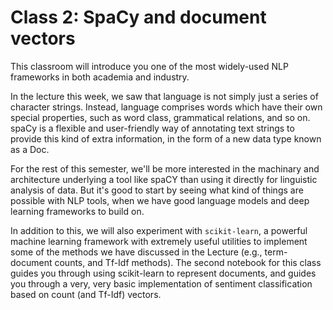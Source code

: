 # Class 2: SpaCy and document vectors

This classroom will introduce you one of the most widely-used NLP frameworks in both academia and industry.

In the lecture this week, we saw that language is not simply just a series of character strings. Instead, language comprises words which have their own special properties, such as word class, grammatical relations, and so on. spaCy is a flexible and user-friendly way of annotating text strings to provide this kind of extra information, in the form of a new data type known as a Doc.

For the rest of this semester, we'll be more interested in the machinary and architecture underlying a tool like spaCY than using it directly for linguistic analysis of data. But it's good to start by seeing what kind of things are possible with NLP tools, when we have good language models and deep learning frameworks to build on.

In addition to this, we will also experiment with `scikit-learn`, a powerful machine learning framework with extremely useful utilities to implement some of the methods we have discussed in the Lecture (e.g., term-document counts, and Tf-Idf methods). The second notebook for this class guides you through using scikit-learn to represent documents, and guides you through a very, very basic implementation of sentiment classification based on count (and Tf-Idf) vectors.